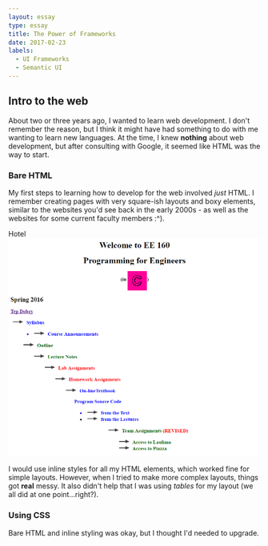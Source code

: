 ```yaml
---
layout: essay
type: essay
title: The Power of Frameworks
date: 2017-02-23
labels:
  - UI Frameworks
  - Semantic UI
---
```



## Intro to the web

About two or three years ago, I wanted to learn web development. I don't remember the reason, but I think it might have had something to do with me wanting to learn new languages. At the time, I knew **nothing** about web development, but after consulting with Google, it seemed like HTML was the way to start.

### Bare HTML
My first steps to learning how to develop for the web involved *just* HTML. I remember creating pages with very square-ish layouts and boxy elements, similar to the websites you'd see back in the early 2000s - as well as the websites for some current faculty members :^).

<div class="ui medium image">
  <div class="ui black ribbon label">
    <i class="hotel icon"></i> Hotel
  </div>
  <img src="../images/ee160-website.png">
</div>


I would use inline styles for all my HTML elements, which worked fine for simple layouts. However, when I tried to make more complex layouts, things got **real** messy. It also didn't help that I was using *tables* for my layout (we all did at one point...right?).

### Using CSS
Bare HTML and inline styling was okay, but I thought I'd needed to upgrade.
